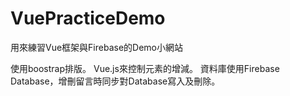 # VuePracticeDemo
用來練習Vue框架與Firebase的Demo小網站

使用boostrap排版。
Vue.js來控制元素的增減。
資料庫使用Firebase Database，增刪留言時同步對Database寫入及刪除。
